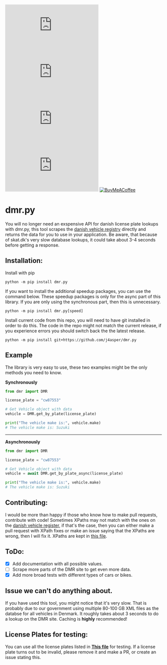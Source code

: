 [![PyPI - Python Version](https://img.shields.io/pypi/pyversions/dmr.py?style=for-the-badge)](https://www.python.org/downloads/)
[![PyPI](https://img.shields.io/pypi/v/dmr.py?style=for-the-badge)](https://pypi.org/project/dmr.py/)
[![PyPI - Downloads](https://img.shields.io/pypi/dm/dmr.py?style=for-the-badge)](https://pypi.org/project/dmr.py/)  
[![GitHub](https://img.shields.io/github/license/j4asper/dmr.py?style=for-the-badge)](https://github.com/j4asper/dmr.py/blob/main/LICENSE)
[![BuyMeACoffee](https://img.shields.io/badge/Buy%20Me%20a%20Coffee-ffdd00?style=for-the-badge&logo=buy-me-a-coffee&logoColor=black)](https://www.buymeacoffee.com/jazper 'Click here to donate')  

# dmr.py

You will no longer need an exspensive API for danish license plate lookups with dmr.py, this tool scrapes the [danish vehicle registry](https://motorregister.skat.dk/dmr-kerne/koeretoejdetaljer/visKoeretoej 'motorregister.skat.dk') directly and returns the data for you to use in your application. Be aware, that because of skat.dk's very slow database lookups, it could take about 3-4 seconds before getting a response.  

## Installation:

Install with pip

```console
python -m pip install dmr.py
```  

If you want to install the additional speedup packages, you can use the command below. These speedup packages is only for the async part of this library. If you are only using the synchronous part, then this is unnecessary.

```console
python -m pip install dmr.py[speed]
```

Install current code from this repo, you will need to have git installed in order to do this. The code in the repo might not match the current release, if you experience errors you should switch back the the latest release.

```console
python -m pip install git+https://github.com/j4asper/dmr.py
```

## Example

The library is very easy to use, these two examples might be the only methods you need to know.

**Synchronously**

```python
from dmr import DMR

license_plate = "cw87553"

# Get Vehicle object with data
vehicle = DMR.get_by_plate(license_plate)

print("The vehicle make is:", vehicle.make)
# The vehicle make is: Suzuki
```

---

**Asynchronously**

```python
from dmr import DMR

license_plate = "cw87553"

# Get Vehicle object with data
vehicle = await DMR.get_by_plate_async(license_plate)

print("The vehicle make is:", vehicle.make)
# The vehicle make is: Suzuki
```

## Contributing:

I would be more than happy if those who know how to make pull requests, contribute with code! Sometimes XPaths may not match with the ones on the [danish vehicle register](https://motorregister.skat.dk/dmr-kerne/koeretoejdetaljer/visKoeretoej 'motorregister.skat.dk'), if that's the case, then you can either make a pull request with XPath fixes or make an issue saying that the XPaths are wrong, then I will fix it. XPaths are kept in [this file](https://github.com/j4asper/dmr.py/blob/main/dmr/utils/xpaths.py).  

## ToDo:

- [x] Add documentation with all possible values.  
- [ ] Scrape more parts of the DMR site to get even more data. 
- [x] Add more broad tests with different types of cars or bikes.  

## Issue we can't do anything about.

If you have used this tool, you might notice that it's very slow. That is probably due to our government using multiple 80-100 GB XML files as the databse for all vehicles in Denmark. It roughly takes about 3 seconds to do a lookup on the DMR site. Caching is __highly__ recommended!  

## License Plates for testing:

You can use all the license plates listed in [**This file**](https://github.com/j4asper/dmr.py/blob/main/license_plates.txt 'Click here') for testing. If a license plate turns out to be invalid, please remove it and make a PR, or create an issue stating this.
